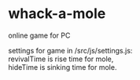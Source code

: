 # whack-a-mole
online game for PC

settings for game in /src/js/settings.js:<br>
revivalTime is rise time for mole,<br>
hideTime is sinking time for mole.
